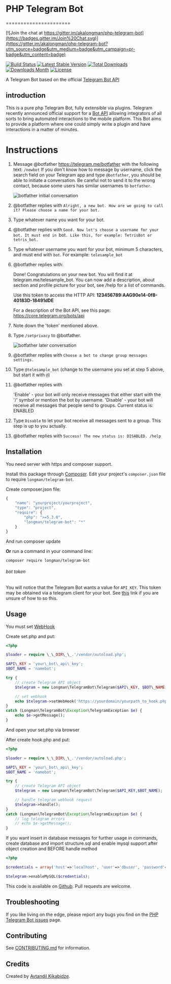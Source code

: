 # PHP Telegram Bot
======================

[![Join the chat at https://gitter.im/akalongman/php-telegram-bot](https://badges.gitter.im/Join%20Chat.svg)](https://gitter.im/akalongman/php-telegram-bot?utm_source=badge&utm_medium=badge&utm_campaign=pr-badge&utm_content=badge)

[![Build Status](https://travis-ci.org/akalongman/php-telegram-bot.svg?branch=master)](https://travis-ci.org/akalongman/kautilities)
[![Latest Stable Version](https://img.shields.io/packagist/v/Longman/telegram-bot.svg)](https://packagist.org/packages/longman/php-telegram-bot)
[![Total Downloads](https://img.shields.io/packagist/dt/Longman/telegram-bot.svg)](https://packagist.org/packages/longman/php-telegram-bot)
[![Downloads Month](https://img.shields.io/packagist/dm/Longman/telegram-bot.svg)](https://packagist.org/packages/longman/php-telegram-bot)
[![License](https://img.shields.io/packagist/l/Longman/telegram-bot.svg)](https://packagist.org/packages/stichoza/longman/php-telegram-bot)


A Telegram Bot based on the official [Telegram Bot API](https://core.telegram.org/bots/api)


## introduction
This is a pure php Telegram Bot, fully extensible via plugins. Telegram recently announced official support for a [Bot API](https://telegram.org/blog/bot-revolution) allowing integrators of all sorts to bring automated interactions to the mobile platform. This Bot aims to provide a platform where one could simply write a plugin and have interactions in a matter of minutes.


Instructions
============

1. Message @botfather https://telegram.me/botfather with the following text: `/newbot`
   If you don't know how to message by username, click the search field on your Telegram app and type `@botfather`, you should be able to initiate a conversation. Be careful not to send it to the wrong contact, because some users has similar usernames to `botfather`.

   ![botfather initial conversation](http://i.imgur.com/aI26ixR.png)

2. @botfather replies with `Alright, a new bot. How are we going to call it? Please choose a name for your bot.`

3. Type whatever name you want for your bot.

4. @botfather replies with `Good. Now let's choose a username for your bot. It must end in `bot`. Like this, for example: TetrisBot or tetris_bot.`

5. Type whatever username you want for your bot, minimum 5 characters, and must end with `bot`. For example: `telesample_bot`

6. @botfather replies with:

    Done! Congratulations on your new bot. You will find it at telegram.me/telesample_bot. You can now add a description, about section and profile picture for your bot, see /help for a list of commands.

    Use this token to access the HTTP API:
    <b>123456789:AAG90e14-0f8-40183D-18491dDE</b>

    For a description of the Bot API, see this page: https://core.telegram.org/bots/api

7. Note down the 'token' mentioned above.

8. Type `/setprivacy` to @botfather.

   ![botfather later conversation](http://i.imgur.com/tWDVvh4.png)

9. @botfather replies with `Choose a bot to change group messages settings.`

10. Type `@telesample_bot` (change to the username you set at step 5 above, but start it with `@`)

11. @botfather replies with

    'Enable' - your bot will only receive messages that either start with the '/' symbol or mention the bot by username.
    'Disable' - your bot will receive all messages that people send to groups.
    Current status is: ENABLED

12. Type `Disable` to let your bot receive all messages sent to a group. This step is up to you actually.

13. @botfather replies with `Success! The new status is: DISABLED. /help`




## Installation
You need server with https and composer support.

Install this package through [Composer](https://getcomposer.org/). Edit your project's `composer.json` file to require `longman/telegram-bot`.

Create composer.json file:
```js
{
    "name": "yourproject/yourproject",
    "type": "project",
    "require": {
        "php": ">=5.3.0",
        "longman/telegram-bot": "*"
    }
}
```
And run composer update

**Or** run a command in your command line:

```
composer require longman/telegram-bot
```

###### bot token
You will notice that the Telegram Bot wants a value for `API_KEY`. This token may be obtained via a telegram client for your bot. See [this](https://core.telegram.org/bots#botfather) link if you are unsure of how to so this.


## Usage
You must set [WebHook](https://core.telegram.org/bots/api#setwebhook)

Create set.php and put:
```php
<?php

$loader = require \_\_DIR\_\_.'/vendor/autoload.php';

$API\_KEY = 'your\_bot\_api\_key';
$BOT_NAME = 'namebot';

try {
	// create Telegram API object
	$telegram = new Longman\TelegramBot\Telegram($API\_KEY, $BOT\_NAME);

	// set webhook
	echo $telegram->setWebHook('https://yourdomain/yourpath_to_hook.php');
}
catch (Longman\TelegramBot\Exception\TelegramException $e) {
	echo $e->getMessage();
}
```
And open your set.php via browser


After create hook.php and put:
```php
<?php

$loader = require \_\_DIR\_\_.'/vendor/autoload.php';

$API\_KEY = 'your\_bot\_api\_key';
$BOT_NAME = 'namebot';

try {
	// create Telegram API object
	$telegram = new Longman\TelegramBot\Telegram($API_KEY,$BOT_NAME);

	// handle telegram webhook request
	$telegram->handle();
}
catch (Longman\TelegramBot\Exception\TelegramException $e) {
	// log telegram errors
	// echo $e->getMessage();
}
```

If you want insert in database messages for further usage in commands, create database and import structure.sql and enable mysql support after object creation and BEFORE handle method
```php
<?php

$credentials = array('host'=>'localhost', 'user'=>'dbuser', 'password'=>'dbpass', 'database'=>'dbname');

$telegram->enableMySQL($credentials);

```


This code is available on [Github][0]. Pull requests are welcome.


Troubleshooting
-------------

If you like living on the edge, please report any bugs you find on the [PHP Telegram Bot issues](https://github.com/akalongman/php-telegram-bot/issues) page.


Contributing
-------------

See [CONTRIBUTING.md](CONTRIBUTING.md) for information.


## Credits

Created by [Avtandil Kikabidze][1].

[0]: https://github.com/akalongman/php-telegram-bot
[1]: mailto:akalongman@gmail.com
